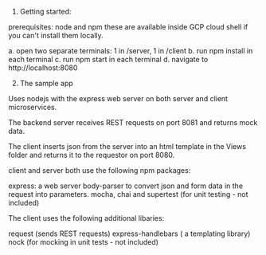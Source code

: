 1. Getting started:

prerequisites: node and npm
    these are available inside GCP cloud shell if you can't install them locally.

a. open two separate terminals: 1 in /server, 1 in /client
b. run npm install in each terminal
c. run npm start in each terminal
d. navigate to http://localhost:8080

2. The sample app

Uses nodejs with the express web server on both server and client microservices.

The backend server receives REST requests on port 8081 and returns mock data.

The client inserts json from the server into an html template in the Views folder
and returns it to the requestor on port 8080.

client and server both use the following npm packages:

express: a web server
body-parser to convert json and form data in the request into parameters.
mocha, chai and supertest (for unit testing - not included)

The client uses the following additional libaries:

request (sends REST requests)
express-handlebars ( a templating library)
nock (for mocking in unit tests - not included)


